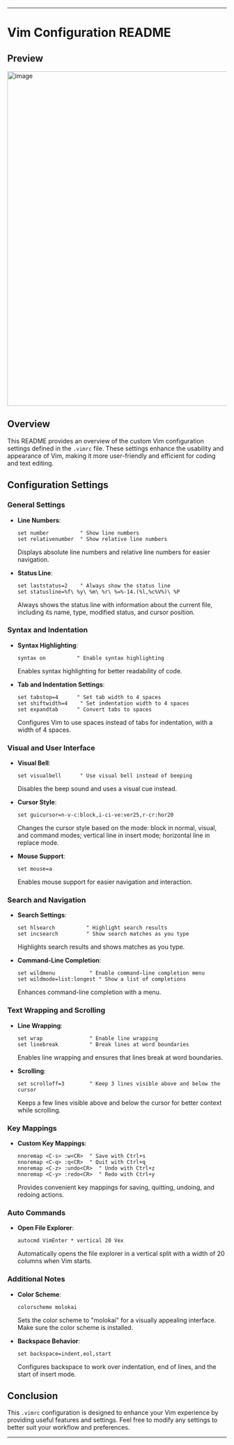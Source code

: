 
---

# Vim Configuration README

## Preview
<img width="1366" height="768" alt="image" src="https://github.com/user-attachments/assets/cc2065cb-4ce5-411d-9dfb-b7f179e025bc" />

## Overview

This README provides an overview of the custom Vim configuration settings defined in the `.vimrc` file. These settings enhance the usability and appearance of Vim, making it more user-friendly and efficient for coding and text editing.

## Configuration Settings

### General Settings

- **Line Numbers**:
  ```vim
  set number          " Show line numbers
  set relativenumber  " Show relative line numbers
  ```
  Displays absolute line numbers and relative line numbers for easier navigation.

- **Status Line**:
  ```vim
  set laststatus=2    " Always show the status line
  set statusline=%f\ %y\ %m\ %r\ %=%-14.(%l,%c%V%)\ %P
  ```
  Always shows the status line with information about the current file, including its name, type, modified status, and cursor position.

### Syntax and Indentation

- **Syntax Highlighting**:
  ```vim
  syntax on          " Enable syntax highlighting
  ```
  Enables syntax highlighting for better readability of code.

- **Tab and Indentation Settings**:
  ```vim
  set tabstop=4      " Set tab width to 4 spaces
  set shiftwidth=4    " Set indentation width to 4 spaces
  set expandtab      " Convert tabs to spaces
  ```
  Configures Vim to use spaces instead of tabs for indentation, with a width of 4 spaces.

### Visual and User Interface

- **Visual Bell**:
  ```vim
  set visualbell      " Use visual bell instead of beeping
  ```
  Disables the beep sound and uses a visual cue instead.

- **Cursor Style**:
  ```vim
  set guicursor=n-v-c:block,i-ci-ve:ver25,r-cr:hor20
  ```
  Changes the cursor style based on the mode: block in normal, visual, and command modes; vertical line in insert mode; horizontal line in replace mode.

- **Mouse Support**:
  ```vim
  set mouse=a
  ```
  Enables mouse support for easier navigation and interaction.

### Search and Navigation

- **Search Settings**:
  ```vim
  set hlsearch          " Highlight search results
  set incsearch         " Show search matches as you type
  ```
  Highlights search results and shows matches as you type.

- **Command-Line Completion**:
  ```vim
  set wildmenu           " Enable command-line completion menu
  set wildmode=list:longest " Show a list of completions
  ```
  Enhances command-line completion with a menu.

### Text Wrapping and Scrolling

- **Line Wrapping**:
  ```vim
  set wrap               " Enable line wrapping
  set linebreak          " Break lines at word boundaries
  ```
  Enables line wrapping and ensures that lines break at word boundaries.

- **Scrolling**:
  ```vim
  set scrolloff=3        " Keep 3 lines visible above and below the cursor
  ```
  Keeps a few lines visible above and below the cursor for better context while scrolling.

### Key Mappings

- **Custom Key Mappings**:
  ```vim
  nnoremap <C-s> :w<CR>  " Save with Ctrl+s
  nnoremap <C-q> :q<CR>  " Quit with Ctrl+q
  nnoremap <C-z> :undo<CR>  " Undo with Ctrl+z
  nnoremap <C-y> :redo<CR>  " Redo with Ctrl+y
  ```
  Provides convenient key mappings for saving, quitting, undoing, and redoing actions.

### Auto Commands

- **Open File Explorer**:
  ```vim
  autocmd VimEnter * vertical 20 Vex
  ```
  Automatically opens the file explorer in a vertical split with a width of 20 columns when Vim starts.

### Additional Notes

- **Color Scheme**:
  ```vim
  colorscheme molokai
  ```
  Sets the color scheme to "molokai" for a visually appealing interface. Make sure the color scheme is installed.

- **Backspace Behavior**:
  ```vim
  set backspace=indent,eol,start
  ```
  Configures backspace to work over indentation, end of lines, and the start of insert mode.

## Conclusion

This `.vimrc` configuration is designed to enhance your Vim experience by providing useful features and settings. Feel free to modify any settings to better suit your workflow and preferences.

---

